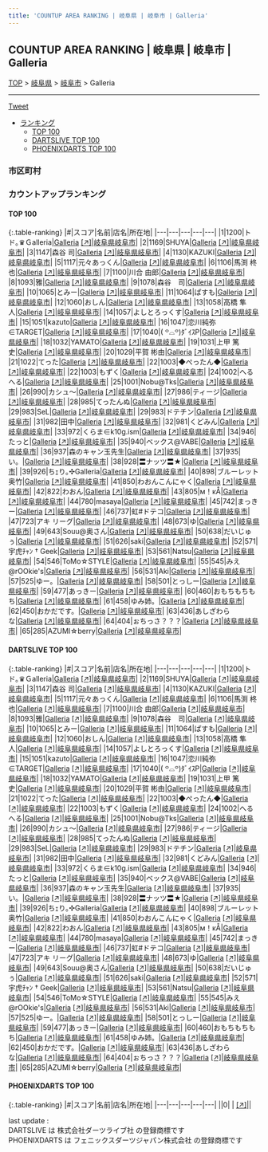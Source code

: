 ```yaml
---
title: 'COUNTUP AREA RANKING | 岐阜県 | 岐阜市 | Galleria'
---
```

## COUNTUP AREA RANKING | 岐阜県 | 岐阜市 | Galleria

[TOP](/darts/rank/) > [岐阜県](/darts/rank/岐阜県/) > [岐阜市](/darts/rank/岐阜県/岐阜市/) > Galleria

___

<a href="https://twitter.com/share?ref_src=twsrc%5Etfw" data-text="COUNTUP AREA RANKING | 岐阜県岐阜市Galleria" class="twitter-share-button" data-hashtags="DARTSLIVE,PHOENIXDARTS,darts,ダーツ" data-show-count="false">Tweet</a>

* [ランキング](#カウントアップランキング)
    * [TOP 100](#top-100)
    * [DARTSLIVE TOP 100](#dartslive-top-100)
    * [PHOENIXDARTS TOP 100](#phoenixdarts-top-100)

### 市区町村

<ul>

</ul>

### カウントアップランキング

#### TOP 100



{:.table-ranking}
|#|スコア|名前|店名|所在地|
|---|---|---|---|---|
|1|1200|<span class="rank-name-dl">トド｡♛Ｇalleria</span>|<a href="/darts/rank/shops/ba6b0aafd6b0c9670d9b047a20a7ba1e.html">Galleria</a> <a href="https://search.dartslive.com/jp/shop/ba6b0aafd6b0c9670d9b047a20a7ba1e">[↗]</a>|<a href="/darts/rank/岐阜県/岐阜市">岐阜県岐阜市</a>|
|2|1169|<span class="rank-name-dl">SHUYA</span>|<a href="/darts/rank/shops/ba6b0aafd6b0c9670d9b047a20a7ba1e.html">Galleria</a> <a href="https://search.dartslive.com/jp/shop/ba6b0aafd6b0c9670d9b047a20a7ba1e">[↗]</a>|<a href="/darts/rank/岐阜県/岐阜市">岐阜県岐阜市</a>|
|3|1147|<span class="rank-name-dl">森谷 司</span>|<a href="/darts/rank/shops/ba6b0aafd6b0c9670d9b047a20a7ba1e.html">Galleria</a> <a href="https://search.dartslive.com/jp/shop/ba6b0aafd6b0c9670d9b047a20a7ba1e">[↗]</a>|<a href="/darts/rank/岐阜県/岐阜市">岐阜県岐阜市</a>|
|4|1130|<span class="rank-name-dl">KAZUKI</span>|<a href="/darts/rank/shops/ba6b0aafd6b0c9670d9b047a20a7ba1e.html">Galleria</a> <a href="https://search.dartslive.com/jp/shop/ba6b0aafd6b0c9670d9b047a20a7ba1e">[↗]</a>|<a href="/darts/rank/岐阜県/岐阜市">岐阜県岐阜市</a>|
|5|1117|<span class="rank-name-dl">元々あっくん</span>|<a href="/darts/rank/shops/ba6b0aafd6b0c9670d9b047a20a7ba1e.html">Galleria</a> <a href="https://search.dartslive.com/jp/shop/ba6b0aafd6b0c9670d9b047a20a7ba1e">[↗]</a>|<a href="/darts/rank/岐阜県/岐阜市">岐阜県岐阜市</a>|
|6|1106|<span class="rank-name-dl">馬渕 柊也</span>|<a href="/darts/rank/shops/ba6b0aafd6b0c9670d9b047a20a7ba1e.html">Galleria</a> <a href="https://search.dartslive.com/jp/shop/ba6b0aafd6b0c9670d9b047a20a7ba1e">[↗]</a>|<a href="/darts/rank/岐阜県/岐阜市">岐阜県岐阜市</a>|
|7|1100|<span class="rank-name-dl">川合 由郎</span>|<a href="/darts/rank/shops/ba6b0aafd6b0c9670d9b047a20a7ba1e.html">Galleria</a> <a href="https://search.dartslive.com/jp/shop/ba6b0aafd6b0c9670d9b047a20a7ba1e">[↗]</a>|<a href="/darts/rank/岐阜県/岐阜市">岐阜県岐阜市</a>|
|8|1093|<span class="rank-name-dl">雅</span>|<a href="/darts/rank/shops/ba6b0aafd6b0c9670d9b047a20a7ba1e.html">Galleria</a> <a href="https://search.dartslive.com/jp/shop/ba6b0aafd6b0c9670d9b047a20a7ba1e">[↗]</a>|<a href="/darts/rank/岐阜県/岐阜市">岐阜県岐阜市</a>|
|9|1078|<span class="rank-name-dl">森谷　司</span>|<a href="/darts/rank/shops/ba6b0aafd6b0c9670d9b047a20a7ba1e.html">Galleria</a> <a href="https://search.dartslive.com/jp/shop/ba6b0aafd6b0c9670d9b047a20a7ba1e">[↗]</a>|<a href="/darts/rank/岐阜県/岐阜市">岐阜県岐阜市</a>|
|10|1065|<span class="rank-name-dl">とみー</span>|<a href="/darts/rank/shops/ba6b0aafd6b0c9670d9b047a20a7ba1e.html">Galleria</a> <a href="https://search.dartslive.com/jp/shop/ba6b0aafd6b0c9670d9b047a20a7ba1e">[↗]</a>|<a href="/darts/rank/岐阜県/岐阜市">岐阜県岐阜市</a>|
|11|1064|<span class="rank-name-dl">ぱすも</span>|<a href="/darts/rank/shops/ba6b0aafd6b0c9670d9b047a20a7ba1e.html">Galleria</a> <a href="https://search.dartslive.com/jp/shop/ba6b0aafd6b0c9670d9b047a20a7ba1e">[↗]</a>|<a href="/darts/rank/岐阜県/岐阜市">岐阜県岐阜市</a>|
|12|1060|<span class="rank-name-dl">おしん</span>|<a href="/darts/rank/shops/ba6b0aafd6b0c9670d9b047a20a7ba1e.html">Galleria</a> <a href="https://search.dartslive.com/jp/shop/ba6b0aafd6b0c9670d9b047a20a7ba1e">[↗]</a>|<a href="/darts/rank/岐阜県/岐阜市">岐阜県岐阜市</a>|
|13|1058|<span class="rank-name-dl">高橋 隼人</span>|<a href="/darts/rank/shops/ba6b0aafd6b0c9670d9b047a20a7ba1e.html">Galleria</a> <a href="https://search.dartslive.com/jp/shop/ba6b0aafd6b0c9670d9b047a20a7ba1e">[↗]</a>|<a href="/darts/rank/岐阜県/岐阜市">岐阜県岐阜市</a>|
|14|1057|<span class="rank-name-dl">よしとろっくす</span>|<a href="/darts/rank/shops/ba6b0aafd6b0c9670d9b047a20a7ba1e.html">Galleria</a> <a href="https://search.dartslive.com/jp/shop/ba6b0aafd6b0c9670d9b047a20a7ba1e">[↗]</a>|<a href="/darts/rank/岐阜県/岐阜市">岐阜県岐阜市</a>|
|15|1051|<span class="rank-name-dl">kazuto</span>|<a href="/darts/rank/shops/ba6b0aafd6b0c9670d9b047a20a7ba1e.html">Galleria</a> <a href="https://search.dartslive.com/jp/shop/ba6b0aafd6b0c9670d9b047a20a7ba1e">[↗]</a>|<a href="/darts/rank/岐阜県/岐阜市">岐阜県岐阜市</a>|
|16|1047|<span class="rank-name-dl">恋川純弥∈TARGET</span>|<a href="/darts/rank/shops/ba6b0aafd6b0c9670d9b047a20a7ba1e.html">Galleria</a> <a href="https://search.dartslive.com/jp/shop/ba6b0aafd6b0c9670d9b047a20a7ba1e">[↗]</a>|<a href="/darts/rank/岐阜県/岐阜市">岐阜県岐阜市</a>|
|17|1040|<span class="rank-name-dl">‎( ꒪⌓꒪)ﾀﾞｲｽP</span>|<a href="/darts/rank/shops/ba6b0aafd6b0c9670d9b047a20a7ba1e.html">Galleria</a> <a href="https://search.dartslive.com/jp/shop/ba6b0aafd6b0c9670d9b047a20a7ba1e">[↗]</a>|<a href="/darts/rank/岐阜県/岐阜市">岐阜県岐阜市</a>|
|18|1032|<span class="rank-name-dl">YAMATO</span>|<a href="/darts/rank/shops/ba6b0aafd6b0c9670d9b047a20a7ba1e.html">Galleria</a> <a href="https://search.dartslive.com/jp/shop/ba6b0aafd6b0c9670d9b047a20a7ba1e">[↗]</a>|<a href="/darts/rank/岐阜県/岐阜市">岐阜県岐阜市</a>|
|19|1031|<span class="rank-name-dl">上甲 篤史</span>|<a href="/darts/rank/shops/ba6b0aafd6b0c9670d9b047a20a7ba1e.html">Galleria</a> <a href="https://search.dartslive.com/jp/shop/ba6b0aafd6b0c9670d9b047a20a7ba1e">[↗]</a>|<a href="/darts/rank/岐阜県/岐阜市">岐阜県岐阜市</a>|
|20|1029|<span class="rank-name-dl">平賀 彬由</span>|<a href="/darts/rank/shops/ba6b0aafd6b0c9670d9b047a20a7ba1e.html">Galleria</a> <a href="https://search.dartslive.com/jp/shop/ba6b0aafd6b0c9670d9b047a20a7ba1e">[↗]</a>|<a href="/darts/rank/岐阜県/岐阜市">岐阜県岐阜市</a>|
|21|1022|<span class="rank-name-dl">てった</span>|<a href="/darts/rank/shops/ba6b0aafd6b0c9670d9b047a20a7ba1e.html">Galleria</a> <a href="https://search.dartslive.com/jp/shop/ba6b0aafd6b0c9670d9b047a20a7ba1e">[↗]</a>|<a href="/darts/rank/岐阜県/岐阜市">岐阜県岐阜市</a>|
|22|1003|<span class="rank-name-dl">◆ぺったん◆</span>|<a href="/darts/rank/shops/ba6b0aafd6b0c9670d9b047a20a7ba1e.html">Galleria</a> <a href="https://search.dartslive.com/jp/shop/ba6b0aafd6b0c9670d9b047a20a7ba1e">[↗]</a>|<a href="/darts/rank/岐阜県/岐阜市">岐阜県岐阜市</a>|
|22|1003|<span class="rank-name-dl">もずく</span>|<a href="/darts/rank/shops/ba6b0aafd6b0c9670d9b047a20a7ba1e.html">Galleria</a> <a href="https://search.dartslive.com/jp/shop/ba6b0aafd6b0c9670d9b047a20a7ba1e">[↗]</a>|<a href="/darts/rank/岐阜県/岐阜市">岐阜県岐阜市</a>|
|24|1002|<span class="rank-name-dl">へるへる</span>|<a href="/darts/rank/shops/ba6b0aafd6b0c9670d9b047a20a7ba1e.html">Galleria</a> <a href="https://search.dartslive.com/jp/shop/ba6b0aafd6b0c9670d9b047a20a7ba1e">[↗]</a>|<a href="/darts/rank/岐阜県/岐阜市">岐阜県岐阜市</a>|
|25|1001|<span class="rank-name-dl">Nobu@Tks</span>|<a href="/darts/rank/shops/ba6b0aafd6b0c9670d9b047a20a7ba1e.html">Galleria</a> <a href="https://search.dartslive.com/jp/shop/ba6b0aafd6b0c9670d9b047a20a7ba1e">[↗]</a>|<a href="/darts/rank/岐阜県/岐阜市">岐阜県岐阜市</a>|
|26|990|<span class="rank-name-dl">カシュ～</span>|<a href="/darts/rank/shops/ba6b0aafd6b0c9670d9b047a20a7ba1e.html">Galleria</a> <a href="https://search.dartslive.com/jp/shop/ba6b0aafd6b0c9670d9b047a20a7ba1e">[↗]</a>|<a href="/darts/rank/岐阜県/岐阜市">岐阜県岐阜市</a>|
|27|986|<span class="rank-name-dl">ティージ</span>|<a href="/darts/rank/shops/ba6b0aafd6b0c9670d9b047a20a7ba1e.html">Galleria</a> <a href="https://search.dartslive.com/jp/shop/ba6b0aafd6b0c9670d9b047a20a7ba1e">[↗]</a>|<a href="/darts/rank/岐阜県/岐阜市">岐阜県岐阜市</a>|
|28|985|<span class="rank-name-dl">てったんぬ</span>|<a href="/darts/rank/shops/ba6b0aafd6b0c9670d9b047a20a7ba1e.html">Galleria</a> <a href="https://search.dartslive.com/jp/shop/ba6b0aafd6b0c9670d9b047a20a7ba1e">[↗]</a>|<a href="/darts/rank/岐阜県/岐阜市">岐阜県岐阜市</a>|
|29|983|<span class="rank-name-dl">SeL</span>|<a href="/darts/rank/shops/ba6b0aafd6b0c9670d9b047a20a7ba1e.html">Galleria</a> <a href="https://search.dartslive.com/jp/shop/ba6b0aafd6b0c9670d9b047a20a7ba1e">[↗]</a>|<a href="/darts/rank/岐阜県/岐阜市">岐阜県岐阜市</a>|
|29|983|<span class="rank-name-dl">ドテチン</span>|<a href="/darts/rank/shops/ba6b0aafd6b0c9670d9b047a20a7ba1e.html">Galleria</a> <a href="https://search.dartslive.com/jp/shop/ba6b0aafd6b0c9670d9b047a20a7ba1e">[↗]</a>|<a href="/darts/rank/岐阜県/岐阜市">岐阜県岐阜市</a>|
|31|982|<span class="rank-name-dl">田中</span>|<a href="/darts/rank/shops/ba6b0aafd6b0c9670d9b047a20a7ba1e.html">Galleria</a> <a href="https://search.dartslive.com/jp/shop/ba6b0aafd6b0c9670d9b047a20a7ba1e">[↗]</a>|<a href="/darts/rank/岐阜県/岐阜市">岐阜県岐阜市</a>|
|32|981|<span class="rank-name-dl">くどみん</span>|<a href="/darts/rank/shops/ba6b0aafd6b0c9670d9b047a20a7ba1e.html">Galleria</a> <a href="https://search.dartslive.com/jp/shop/ba6b0aafd6b0c9670d9b047a20a7ba1e">[↗]</a>|<a href="/darts/rank/岐阜県/岐阜市">岐阜県岐阜市</a>|
|33|972|<span class="rank-name-dl">くらま∈k10g.ism</span>|<a href="/darts/rank/shops/ba6b0aafd6b0c9670d9b047a20a7ba1e.html">Galleria</a> <a href="https://search.dartslive.com/jp/shop/ba6b0aafd6b0c9670d9b047a20a7ba1e">[↗]</a>|<a href="/darts/rank/岐阜県/岐阜市">岐阜県岐阜市</a>|
|34|946|<span class="rank-name-dl">たっと</span>|<a href="/darts/rank/shops/ba6b0aafd6b0c9670d9b047a20a7ba1e.html">Galleria</a> <a href="https://search.dartslive.com/jp/shop/ba6b0aafd6b0c9670d9b047a20a7ba1e">[↗]</a>|<a href="/darts/rank/岐阜県/岐阜市">岐阜県岐阜市</a>|
|35|940|<span class="rank-name-dl">ベックス@VABE</span>|<a href="/darts/rank/shops/ba6b0aafd6b0c9670d9b047a20a7ba1e.html">Galleria</a> <a href="https://search.dartslive.com/jp/shop/ba6b0aafd6b0c9670d9b047a20a7ba1e">[↗]</a>|<a href="/darts/rank/岐阜県/岐阜市">岐阜県岐阜市</a>|
|36|937|<span class="rank-name-dl">森のキャン玉先生</span>|<a href="/darts/rank/shops/ba6b0aafd6b0c9670d9b047a20a7ba1e.html">Galleria</a> <a href="https://search.dartslive.com/jp/shop/ba6b0aafd6b0c9670d9b047a20a7ba1e">[↗]</a>|<a href="/darts/rank/岐阜県/岐阜市">岐阜県岐阜市</a>|
|37|935|<span class="rank-name-dl">い。</span>|<a href="/darts/rank/shops/ba6b0aafd6b0c9670d9b047a20a7ba1e.html">Galleria</a> <a href="https://search.dartslive.com/jp/shop/ba6b0aafd6b0c9670d9b047a20a7ba1e">[↗]</a>|<a href="/darts/rank/岐阜県/岐阜市">岐阜県岐阜市</a>|
|38|928|<span class="rank-name-dl">〓ナッツ〓★</span>|<a href="/darts/rank/shops/ba6b0aafd6b0c9670d9b047a20a7ba1e.html">Galleria</a> <a href="https://search.dartslive.com/jp/shop/ba6b0aafd6b0c9670d9b047a20a7ba1e">[↗]</a>|<a href="/darts/rank/岐阜県/岐阜市">岐阜県岐阜市</a>|
|39|926|<span class="rank-name-dl">ちｪり｡✣Galleria</span>|<a href="/darts/rank/shops/ba6b0aafd6b0c9670d9b047a20a7ba1e.html">Galleria</a> <a href="https://search.dartslive.com/jp/shop/ba6b0aafd6b0c9670d9b047a20a7ba1e">[↗]</a>|<a href="/darts/rank/岐阜県/岐阜市">岐阜県岐阜市</a>|
|40|898|<span class="rank-name-dl">ブルーレット奥竹</span>|<a href="/darts/rank/shops/ba6b0aafd6b0c9670d9b047a20a7ba1e.html">Galleria</a> <a href="https://search.dartslive.com/jp/shop/ba6b0aafd6b0c9670d9b047a20a7ba1e">[↗]</a>|<a href="/darts/rank/岐阜県/岐阜市">岐阜県岐阜市</a>|
|41|850|<span class="rank-name-dl">わおんこんにゃく</span>|<a href="/darts/rank/shops/ba6b0aafd6b0c9670d9b047a20a7ba1e.html">Galleria</a> <a href="https://search.dartslive.com/jp/shop/ba6b0aafd6b0c9670d9b047a20a7ba1e">[↗]</a>|<a href="/darts/rank/岐阜県/岐阜市">岐阜県岐阜市</a>|
|42|822|<span class="rank-name-dl">わおん</span>|<a href="/darts/rank/shops/ba6b0aafd6b0c9670d9b047a20a7ba1e.html">Galleria</a> <a href="https://search.dartslive.com/jp/shop/ba6b0aafd6b0c9670d9b047a20a7ba1e">[↗]</a>|<a href="/darts/rank/岐阜県/岐阜市">岐阜県岐阜市</a>|
|43|805|<span class="rank-name-dl">м！κÅ</span>|<a href="/darts/rank/shops/ba6b0aafd6b0c9670d9b047a20a7ba1e.html">Galleria</a> <a href="https://search.dartslive.com/jp/shop/ba6b0aafd6b0c9670d9b047a20a7ba1e">[↗]</a>|<a href="/darts/rank/岐阜県/岐阜市">岐阜県岐阜市</a>|
|44|780|<span class="rank-name-dl">masaya</span>|<a href="/darts/rank/shops/ba6b0aafd6b0c9670d9b047a20a7ba1e.html">Galleria</a> <a href="https://search.dartslive.com/jp/shop/ba6b0aafd6b0c9670d9b047a20a7ba1e">[↗]</a>|<a href="/darts/rank/岐阜県/岐阜市">岐阜県岐阜市</a>|
|45|742|<span class="rank-name-dl">まっきー</span>|<a href="/darts/rank/shops/ba6b0aafd6b0c9670d9b047a20a7ba1e.html">Galleria</a> <a href="https://search.dartslive.com/jp/shop/ba6b0aafd6b0c9670d9b047a20a7ba1e">[↗]</a>|<a href="/darts/rank/岐阜県/岐阜市">岐阜県岐阜市</a>|
|46|737|<span class="rank-name-dl">虹#ドテコ</span>|<a href="/darts/rank/shops/ba6b0aafd6b0c9670d9b047a20a7ba1e.html">Galleria</a> <a href="https://search.dartslive.com/jp/shop/ba6b0aafd6b0c9670d9b047a20a7ba1e">[↗]</a>|<a href="/darts/rank/岐阜県/岐阜市">岐阜県岐阜市</a>|
|47|723|<span class="rank-name-dl">アキ リーグ</span>|<a href="/darts/rank/shops/ba6b0aafd6b0c9670d9b047a20a7ba1e.html">Galleria</a> <a href="https://search.dartslive.com/jp/shop/ba6b0aafd6b0c9670d9b047a20a7ba1e">[↗]</a>|<a href="/darts/rank/岐阜県/岐阜市">岐阜県岐阜市</a>|
|48|673|<span class="rank-name-dl">ゆ</span>|<a href="/darts/rank/shops/ba6b0aafd6b0c9670d9b047a20a7ba1e.html">Galleria</a> <a href="https://search.dartslive.com/jp/shop/ba6b0aafd6b0c9670d9b047a20a7ba1e">[↗]</a>|<a href="/darts/rank/岐阜県/岐阜市">岐阜県岐阜市</a>|
|49|643|<span class="rank-name-dl">Souu@奥さん</span>|<a href="/darts/rank/shops/ba6b0aafd6b0c9670d9b047a20a7ba1e.html">Galleria</a> <a href="https://search.dartslive.com/jp/shop/ba6b0aafd6b0c9670d9b047a20a7ba1e">[↗]</a>|<a href="/darts/rank/岐阜県/岐阜市">岐阜県岐阜市</a>|
|50|638|<span class="rank-name-dl">だいじゅぅ</span>|<a href="/darts/rank/shops/ba6b0aafd6b0c9670d9b047a20a7ba1e.html">Galleria</a> <a href="https://search.dartslive.com/jp/shop/ba6b0aafd6b0c9670d9b047a20a7ba1e">[↗]</a>|<a href="/darts/rank/岐阜県/岐阜市">岐阜県岐阜市</a>|
|51|626|<span class="rank-name-dl">saki</span>|<a href="/darts/rank/shops/ba6b0aafd6b0c9670d9b047a20a7ba1e.html">Galleria</a> <a href="https://search.dartslive.com/jp/shop/ba6b0aafd6b0c9670d9b047a20a7ba1e">[↗]</a>|<a href="/darts/rank/岐阜県/岐阜市">岐阜県岐阜市</a>|
|52|571|<span class="rank-name-dl">宇虎ﾁｬﾝ † Geek</span>|<a href="/darts/rank/shops/ba6b0aafd6b0c9670d9b047a20a7ba1e.html">Galleria</a> <a href="https://search.dartslive.com/jp/shop/ba6b0aafd6b0c9670d9b047a20a7ba1e">[↗]</a>|<a href="/darts/rank/岐阜県/岐阜市">岐阜県岐阜市</a>|
|53|561|<span class="rank-name-dl">Natsu</span>|<a href="/darts/rank/shops/ba6b0aafd6b0c9670d9b047a20a7ba1e.html">Galleria</a> <a href="https://search.dartslive.com/jp/shop/ba6b0aafd6b0c9670d9b047a20a7ba1e">[↗]</a>|<a href="/darts/rank/岐阜県/岐阜市">岐阜県岐阜市</a>|
|54|546|<span class="rank-name-dl">ToMo☆STYLE</span>|<a href="/darts/rank/shops/ba6b0aafd6b0c9670d9b047a20a7ba1e.html">Galleria</a> <a href="https://search.dartslive.com/jp/shop/ba6b0aafd6b0c9670d9b047a20a7ba1e">[↗]</a>|<a href="/darts/rank/岐阜県/岐阜市">岐阜県岐阜市</a>|
|55|545|<span class="rank-name-dl">みえ@rOOkie&#x27;s</span>|<a href="/darts/rank/shops/ba6b0aafd6b0c9670d9b047a20a7ba1e.html">Galleria</a> <a href="https://search.dartslive.com/jp/shop/ba6b0aafd6b0c9670d9b047a20a7ba1e">[↗]</a>|<a href="/darts/rank/岐阜県/岐阜市">岐阜県岐阜市</a>|
|56|531|<span class="rank-name-dl">Aki</span>|<a href="/darts/rank/shops/ba6b0aafd6b0c9670d9b047a20a7ba1e.html">Galleria</a> <a href="https://search.dartslive.com/jp/shop/ba6b0aafd6b0c9670d9b047a20a7ba1e">[↗]</a>|<a href="/darts/rank/岐阜県/岐阜市">岐阜県岐阜市</a>|
|57|525|<span class="rank-name-dl">ゆー。</span>|<a href="/darts/rank/shops/ba6b0aafd6b0c9670d9b047a20a7ba1e.html">Galleria</a> <a href="https://search.dartslive.com/jp/shop/ba6b0aafd6b0c9670d9b047a20a7ba1e">[↗]</a>|<a href="/darts/rank/岐阜県/岐阜市">岐阜県岐阜市</a>|
|58|501|<span class="rank-name-dl">とっしー</span>|<a href="/darts/rank/shops/ba6b0aafd6b0c9670d9b047a20a7ba1e.html">Galleria</a> <a href="https://search.dartslive.com/jp/shop/ba6b0aafd6b0c9670d9b047a20a7ba1e">[↗]</a>|<a href="/darts/rank/岐阜県/岐阜市">岐阜県岐阜市</a>|
|59|477|<span class="rank-name-dl">あっきー</span>|<a href="/darts/rank/shops/ba6b0aafd6b0c9670d9b047a20a7ba1e.html">Galleria</a> <a href="https://search.dartslive.com/jp/shop/ba6b0aafd6b0c9670d9b047a20a7ba1e">[↗]</a>|<a href="/darts/rank/岐阜県/岐阜市">岐阜県岐阜市</a>|
|60|460|<span class="rank-name-dl">おもちもちもち</span>|<a href="/darts/rank/shops/ba6b0aafd6b0c9670d9b047a20a7ba1e.html">Galleria</a> <a href="https://search.dartslive.com/jp/shop/ba6b0aafd6b0c9670d9b047a20a7ba1e">[↗]</a>|<a href="/darts/rank/岐阜県/岐阜市">岐阜県岐阜市</a>|
|61|458|<span class="rank-name-dl">ゆみ姉。</span>|<a href="/darts/rank/shops/ba6b0aafd6b0c9670d9b047a20a7ba1e.html">Galleria</a> <a href="https://search.dartslive.com/jp/shop/ba6b0aafd6b0c9670d9b047a20a7ba1e">[↗]</a>|<a href="/darts/rank/岐阜県/岐阜市">岐阜県岐阜市</a>|
|62|450|<span class="rank-name-dl">おかだです。</span>|<a href="/darts/rank/shops/ba6b0aafd6b0c9670d9b047a20a7ba1e.html">Galleria</a> <a href="https://search.dartslive.com/jp/shop/ba6b0aafd6b0c9670d9b047a20a7ba1e">[↗]</a>|<a href="/darts/rank/岐阜県/岐阜市">岐阜県岐阜市</a>|
|63|436|<span class="rank-name-dl">あしざわらな</span>|<a href="/darts/rank/shops/ba6b0aafd6b0c9670d9b047a20a7ba1e.html">Galleria</a> <a href="https://search.dartslive.com/jp/shop/ba6b0aafd6b0c9670d9b047a20a7ba1e">[↗]</a>|<a href="/darts/rank/岐阜県/岐阜市">岐阜県岐阜市</a>|
|64|404|<span class="rank-name-dl">ぉちっさ？？？</span>|<a href="/darts/rank/shops/ba6b0aafd6b0c9670d9b047a20a7ba1e.html">Galleria</a> <a href="https://search.dartslive.com/jp/shop/ba6b0aafd6b0c9670d9b047a20a7ba1e">[↗]</a>|<a href="/darts/rank/岐阜県/岐阜市">岐阜県岐阜市</a>|
|65|285|<span class="rank-name-dl">AZUMI☆berry</span>|<a href="/darts/rank/shops/ba6b0aafd6b0c9670d9b047a20a7ba1e.html">Galleria</a> <a href="https://search.dartslive.com/jp/shop/ba6b0aafd6b0c9670d9b047a20a7ba1e">[↗]</a>|<a href="/darts/rank/岐阜県/岐阜市">岐阜県岐阜市</a>|


#### DARTSLIVE TOP 100



{:.table-ranking}
|#|スコア|名前|店名|所在地|
|---|---|---|---|---|
|1|1200|<span class="rank-name-dl">トド｡♛Ｇalleria</span>|<a href="/darts/rank/shops/ba6b0aafd6b0c9670d9b047a20a7ba1e.html">Galleria</a> <a href="https://search.dartslive.com/jp/shop/ba6b0aafd6b0c9670d9b047a20a7ba1e">[↗]</a>|<a href="/darts/rank/岐阜県/岐阜市">岐阜県岐阜市</a>|
|2|1169|<span class="rank-name-dl">SHUYA</span>|<a href="/darts/rank/shops/ba6b0aafd6b0c9670d9b047a20a7ba1e.html">Galleria</a> <a href="https://search.dartslive.com/jp/shop/ba6b0aafd6b0c9670d9b047a20a7ba1e">[↗]</a>|<a href="/darts/rank/岐阜県/岐阜市">岐阜県岐阜市</a>|
|3|1147|<span class="rank-name-dl">森谷 司</span>|<a href="/darts/rank/shops/ba6b0aafd6b0c9670d9b047a20a7ba1e.html">Galleria</a> <a href="https://search.dartslive.com/jp/shop/ba6b0aafd6b0c9670d9b047a20a7ba1e">[↗]</a>|<a href="/darts/rank/岐阜県/岐阜市">岐阜県岐阜市</a>|
|4|1130|<span class="rank-name-dl">KAZUKI</span>|<a href="/darts/rank/shops/ba6b0aafd6b0c9670d9b047a20a7ba1e.html">Galleria</a> <a href="https://search.dartslive.com/jp/shop/ba6b0aafd6b0c9670d9b047a20a7ba1e">[↗]</a>|<a href="/darts/rank/岐阜県/岐阜市">岐阜県岐阜市</a>|
|5|1117|<span class="rank-name-dl">元々あっくん</span>|<a href="/darts/rank/shops/ba6b0aafd6b0c9670d9b047a20a7ba1e.html">Galleria</a> <a href="https://search.dartslive.com/jp/shop/ba6b0aafd6b0c9670d9b047a20a7ba1e">[↗]</a>|<a href="/darts/rank/岐阜県/岐阜市">岐阜県岐阜市</a>|
|6|1106|<span class="rank-name-dl">馬渕 柊也</span>|<a href="/darts/rank/shops/ba6b0aafd6b0c9670d9b047a20a7ba1e.html">Galleria</a> <a href="https://search.dartslive.com/jp/shop/ba6b0aafd6b0c9670d9b047a20a7ba1e">[↗]</a>|<a href="/darts/rank/岐阜県/岐阜市">岐阜県岐阜市</a>|
|7|1100|<span class="rank-name-dl">川合 由郎</span>|<a href="/darts/rank/shops/ba6b0aafd6b0c9670d9b047a20a7ba1e.html">Galleria</a> <a href="https://search.dartslive.com/jp/shop/ba6b0aafd6b0c9670d9b047a20a7ba1e">[↗]</a>|<a href="/darts/rank/岐阜県/岐阜市">岐阜県岐阜市</a>|
|8|1093|<span class="rank-name-dl">雅</span>|<a href="/darts/rank/shops/ba6b0aafd6b0c9670d9b047a20a7ba1e.html">Galleria</a> <a href="https://search.dartslive.com/jp/shop/ba6b0aafd6b0c9670d9b047a20a7ba1e">[↗]</a>|<a href="/darts/rank/岐阜県/岐阜市">岐阜県岐阜市</a>|
|9|1078|<span class="rank-name-dl">森谷　司</span>|<a href="/darts/rank/shops/ba6b0aafd6b0c9670d9b047a20a7ba1e.html">Galleria</a> <a href="https://search.dartslive.com/jp/shop/ba6b0aafd6b0c9670d9b047a20a7ba1e">[↗]</a>|<a href="/darts/rank/岐阜県/岐阜市">岐阜県岐阜市</a>|
|10|1065|<span class="rank-name-dl">とみー</span>|<a href="/darts/rank/shops/ba6b0aafd6b0c9670d9b047a20a7ba1e.html">Galleria</a> <a href="https://search.dartslive.com/jp/shop/ba6b0aafd6b0c9670d9b047a20a7ba1e">[↗]</a>|<a href="/darts/rank/岐阜県/岐阜市">岐阜県岐阜市</a>|
|11|1064|<span class="rank-name-dl">ぱすも</span>|<a href="/darts/rank/shops/ba6b0aafd6b0c9670d9b047a20a7ba1e.html">Galleria</a> <a href="https://search.dartslive.com/jp/shop/ba6b0aafd6b0c9670d9b047a20a7ba1e">[↗]</a>|<a href="/darts/rank/岐阜県/岐阜市">岐阜県岐阜市</a>|
|12|1060|<span class="rank-name-dl">おしん</span>|<a href="/darts/rank/shops/ba6b0aafd6b0c9670d9b047a20a7ba1e.html">Galleria</a> <a href="https://search.dartslive.com/jp/shop/ba6b0aafd6b0c9670d9b047a20a7ba1e">[↗]</a>|<a href="/darts/rank/岐阜県/岐阜市">岐阜県岐阜市</a>|
|13|1058|<span class="rank-name-dl">高橋 隼人</span>|<a href="/darts/rank/shops/ba6b0aafd6b0c9670d9b047a20a7ba1e.html">Galleria</a> <a href="https://search.dartslive.com/jp/shop/ba6b0aafd6b0c9670d9b047a20a7ba1e">[↗]</a>|<a href="/darts/rank/岐阜県/岐阜市">岐阜県岐阜市</a>|
|14|1057|<span class="rank-name-dl">よしとろっくす</span>|<a href="/darts/rank/shops/ba6b0aafd6b0c9670d9b047a20a7ba1e.html">Galleria</a> <a href="https://search.dartslive.com/jp/shop/ba6b0aafd6b0c9670d9b047a20a7ba1e">[↗]</a>|<a href="/darts/rank/岐阜県/岐阜市">岐阜県岐阜市</a>|
|15|1051|<span class="rank-name-dl">kazuto</span>|<a href="/darts/rank/shops/ba6b0aafd6b0c9670d9b047a20a7ba1e.html">Galleria</a> <a href="https://search.dartslive.com/jp/shop/ba6b0aafd6b0c9670d9b047a20a7ba1e">[↗]</a>|<a href="/darts/rank/岐阜県/岐阜市">岐阜県岐阜市</a>|
|16|1047|<span class="rank-name-dl">恋川純弥∈TARGET</span>|<a href="/darts/rank/shops/ba6b0aafd6b0c9670d9b047a20a7ba1e.html">Galleria</a> <a href="https://search.dartslive.com/jp/shop/ba6b0aafd6b0c9670d9b047a20a7ba1e">[↗]</a>|<a href="/darts/rank/岐阜県/岐阜市">岐阜県岐阜市</a>|
|17|1040|<span class="rank-name-dl">‎( ꒪⌓꒪)ﾀﾞｲｽP</span>|<a href="/darts/rank/shops/ba6b0aafd6b0c9670d9b047a20a7ba1e.html">Galleria</a> <a href="https://search.dartslive.com/jp/shop/ba6b0aafd6b0c9670d9b047a20a7ba1e">[↗]</a>|<a href="/darts/rank/岐阜県/岐阜市">岐阜県岐阜市</a>|
|18|1032|<span class="rank-name-dl">YAMATO</span>|<a href="/darts/rank/shops/ba6b0aafd6b0c9670d9b047a20a7ba1e.html">Galleria</a> <a href="https://search.dartslive.com/jp/shop/ba6b0aafd6b0c9670d9b047a20a7ba1e">[↗]</a>|<a href="/darts/rank/岐阜県/岐阜市">岐阜県岐阜市</a>|
|19|1031|<span class="rank-name-dl">上甲 篤史</span>|<a href="/darts/rank/shops/ba6b0aafd6b0c9670d9b047a20a7ba1e.html">Galleria</a> <a href="https://search.dartslive.com/jp/shop/ba6b0aafd6b0c9670d9b047a20a7ba1e">[↗]</a>|<a href="/darts/rank/岐阜県/岐阜市">岐阜県岐阜市</a>|
|20|1029|<span class="rank-name-dl">平賀 彬由</span>|<a href="/darts/rank/shops/ba6b0aafd6b0c9670d9b047a20a7ba1e.html">Galleria</a> <a href="https://search.dartslive.com/jp/shop/ba6b0aafd6b0c9670d9b047a20a7ba1e">[↗]</a>|<a href="/darts/rank/岐阜県/岐阜市">岐阜県岐阜市</a>|
|21|1022|<span class="rank-name-dl">てった</span>|<a href="/darts/rank/shops/ba6b0aafd6b0c9670d9b047a20a7ba1e.html">Galleria</a> <a href="https://search.dartslive.com/jp/shop/ba6b0aafd6b0c9670d9b047a20a7ba1e">[↗]</a>|<a href="/darts/rank/岐阜県/岐阜市">岐阜県岐阜市</a>|
|22|1003|<span class="rank-name-dl">◆ぺったん◆</span>|<a href="/darts/rank/shops/ba6b0aafd6b0c9670d9b047a20a7ba1e.html">Galleria</a> <a href="https://search.dartslive.com/jp/shop/ba6b0aafd6b0c9670d9b047a20a7ba1e">[↗]</a>|<a href="/darts/rank/岐阜県/岐阜市">岐阜県岐阜市</a>|
|22|1003|<span class="rank-name-dl">もずく</span>|<a href="/darts/rank/shops/ba6b0aafd6b0c9670d9b047a20a7ba1e.html">Galleria</a> <a href="https://search.dartslive.com/jp/shop/ba6b0aafd6b0c9670d9b047a20a7ba1e">[↗]</a>|<a href="/darts/rank/岐阜県/岐阜市">岐阜県岐阜市</a>|
|24|1002|<span class="rank-name-dl">へるへる</span>|<a href="/darts/rank/shops/ba6b0aafd6b0c9670d9b047a20a7ba1e.html">Galleria</a> <a href="https://search.dartslive.com/jp/shop/ba6b0aafd6b0c9670d9b047a20a7ba1e">[↗]</a>|<a href="/darts/rank/岐阜県/岐阜市">岐阜県岐阜市</a>|
|25|1001|<span class="rank-name-dl">Nobu@Tks</span>|<a href="/darts/rank/shops/ba6b0aafd6b0c9670d9b047a20a7ba1e.html">Galleria</a> <a href="https://search.dartslive.com/jp/shop/ba6b0aafd6b0c9670d9b047a20a7ba1e">[↗]</a>|<a href="/darts/rank/岐阜県/岐阜市">岐阜県岐阜市</a>|
|26|990|<span class="rank-name-dl">カシュ～</span>|<a href="/darts/rank/shops/ba6b0aafd6b0c9670d9b047a20a7ba1e.html">Galleria</a> <a href="https://search.dartslive.com/jp/shop/ba6b0aafd6b0c9670d9b047a20a7ba1e">[↗]</a>|<a href="/darts/rank/岐阜県/岐阜市">岐阜県岐阜市</a>|
|27|986|<span class="rank-name-dl">ティージ</span>|<a href="/darts/rank/shops/ba6b0aafd6b0c9670d9b047a20a7ba1e.html">Galleria</a> <a href="https://search.dartslive.com/jp/shop/ba6b0aafd6b0c9670d9b047a20a7ba1e">[↗]</a>|<a href="/darts/rank/岐阜県/岐阜市">岐阜県岐阜市</a>|
|28|985|<span class="rank-name-dl">てったんぬ</span>|<a href="/darts/rank/shops/ba6b0aafd6b0c9670d9b047a20a7ba1e.html">Galleria</a> <a href="https://search.dartslive.com/jp/shop/ba6b0aafd6b0c9670d9b047a20a7ba1e">[↗]</a>|<a href="/darts/rank/岐阜県/岐阜市">岐阜県岐阜市</a>|
|29|983|<span class="rank-name-dl">SeL</span>|<a href="/darts/rank/shops/ba6b0aafd6b0c9670d9b047a20a7ba1e.html">Galleria</a> <a href="https://search.dartslive.com/jp/shop/ba6b0aafd6b0c9670d9b047a20a7ba1e">[↗]</a>|<a href="/darts/rank/岐阜県/岐阜市">岐阜県岐阜市</a>|
|29|983|<span class="rank-name-dl">ドテチン</span>|<a href="/darts/rank/shops/ba6b0aafd6b0c9670d9b047a20a7ba1e.html">Galleria</a> <a href="https://search.dartslive.com/jp/shop/ba6b0aafd6b0c9670d9b047a20a7ba1e">[↗]</a>|<a href="/darts/rank/岐阜県/岐阜市">岐阜県岐阜市</a>|
|31|982|<span class="rank-name-dl">田中</span>|<a href="/darts/rank/shops/ba6b0aafd6b0c9670d9b047a20a7ba1e.html">Galleria</a> <a href="https://search.dartslive.com/jp/shop/ba6b0aafd6b0c9670d9b047a20a7ba1e">[↗]</a>|<a href="/darts/rank/岐阜県/岐阜市">岐阜県岐阜市</a>|
|32|981|<span class="rank-name-dl">くどみん</span>|<a href="/darts/rank/shops/ba6b0aafd6b0c9670d9b047a20a7ba1e.html">Galleria</a> <a href="https://search.dartslive.com/jp/shop/ba6b0aafd6b0c9670d9b047a20a7ba1e">[↗]</a>|<a href="/darts/rank/岐阜県/岐阜市">岐阜県岐阜市</a>|
|33|972|<span class="rank-name-dl">くらま∈k10g.ism</span>|<a href="/darts/rank/shops/ba6b0aafd6b0c9670d9b047a20a7ba1e.html">Galleria</a> <a href="https://search.dartslive.com/jp/shop/ba6b0aafd6b0c9670d9b047a20a7ba1e">[↗]</a>|<a href="/darts/rank/岐阜県/岐阜市">岐阜県岐阜市</a>|
|34|946|<span class="rank-name-dl">たっと</span>|<a href="/darts/rank/shops/ba6b0aafd6b0c9670d9b047a20a7ba1e.html">Galleria</a> <a href="https://search.dartslive.com/jp/shop/ba6b0aafd6b0c9670d9b047a20a7ba1e">[↗]</a>|<a href="/darts/rank/岐阜県/岐阜市">岐阜県岐阜市</a>|
|35|940|<span class="rank-name-dl">ベックス@VABE</span>|<a href="/darts/rank/shops/ba6b0aafd6b0c9670d9b047a20a7ba1e.html">Galleria</a> <a href="https://search.dartslive.com/jp/shop/ba6b0aafd6b0c9670d9b047a20a7ba1e">[↗]</a>|<a href="/darts/rank/岐阜県/岐阜市">岐阜県岐阜市</a>|
|36|937|<span class="rank-name-dl">森のキャン玉先生</span>|<a href="/darts/rank/shops/ba6b0aafd6b0c9670d9b047a20a7ba1e.html">Galleria</a> <a href="https://search.dartslive.com/jp/shop/ba6b0aafd6b0c9670d9b047a20a7ba1e">[↗]</a>|<a href="/darts/rank/岐阜県/岐阜市">岐阜県岐阜市</a>|
|37|935|<span class="rank-name-dl">い。</span>|<a href="/darts/rank/shops/ba6b0aafd6b0c9670d9b047a20a7ba1e.html">Galleria</a> <a href="https://search.dartslive.com/jp/shop/ba6b0aafd6b0c9670d9b047a20a7ba1e">[↗]</a>|<a href="/darts/rank/岐阜県/岐阜市">岐阜県岐阜市</a>|
|38|928|<span class="rank-name-dl">〓ナッツ〓★</span>|<a href="/darts/rank/shops/ba6b0aafd6b0c9670d9b047a20a7ba1e.html">Galleria</a> <a href="https://search.dartslive.com/jp/shop/ba6b0aafd6b0c9670d9b047a20a7ba1e">[↗]</a>|<a href="/darts/rank/岐阜県/岐阜市">岐阜県岐阜市</a>|
|39|926|<span class="rank-name-dl">ちｪり｡✣Galleria</span>|<a href="/darts/rank/shops/ba6b0aafd6b0c9670d9b047a20a7ba1e.html">Galleria</a> <a href="https://search.dartslive.com/jp/shop/ba6b0aafd6b0c9670d9b047a20a7ba1e">[↗]</a>|<a href="/darts/rank/岐阜県/岐阜市">岐阜県岐阜市</a>|
|40|898|<span class="rank-name-dl">ブルーレット奥竹</span>|<a href="/darts/rank/shops/ba6b0aafd6b0c9670d9b047a20a7ba1e.html">Galleria</a> <a href="https://search.dartslive.com/jp/shop/ba6b0aafd6b0c9670d9b047a20a7ba1e">[↗]</a>|<a href="/darts/rank/岐阜県/岐阜市">岐阜県岐阜市</a>|
|41|850|<span class="rank-name-dl">わおんこんにゃく</span>|<a href="/darts/rank/shops/ba6b0aafd6b0c9670d9b047a20a7ba1e.html">Galleria</a> <a href="https://search.dartslive.com/jp/shop/ba6b0aafd6b0c9670d9b047a20a7ba1e">[↗]</a>|<a href="/darts/rank/岐阜県/岐阜市">岐阜県岐阜市</a>|
|42|822|<span class="rank-name-dl">わおん</span>|<a href="/darts/rank/shops/ba6b0aafd6b0c9670d9b047a20a7ba1e.html">Galleria</a> <a href="https://search.dartslive.com/jp/shop/ba6b0aafd6b0c9670d9b047a20a7ba1e">[↗]</a>|<a href="/darts/rank/岐阜県/岐阜市">岐阜県岐阜市</a>|
|43|805|<span class="rank-name-dl">м！κÅ</span>|<a href="/darts/rank/shops/ba6b0aafd6b0c9670d9b047a20a7ba1e.html">Galleria</a> <a href="https://search.dartslive.com/jp/shop/ba6b0aafd6b0c9670d9b047a20a7ba1e">[↗]</a>|<a href="/darts/rank/岐阜県/岐阜市">岐阜県岐阜市</a>|
|44|780|<span class="rank-name-dl">masaya</span>|<a href="/darts/rank/shops/ba6b0aafd6b0c9670d9b047a20a7ba1e.html">Galleria</a> <a href="https://search.dartslive.com/jp/shop/ba6b0aafd6b0c9670d9b047a20a7ba1e">[↗]</a>|<a href="/darts/rank/岐阜県/岐阜市">岐阜県岐阜市</a>|
|45|742|<span class="rank-name-dl">まっきー</span>|<a href="/darts/rank/shops/ba6b0aafd6b0c9670d9b047a20a7ba1e.html">Galleria</a> <a href="https://search.dartslive.com/jp/shop/ba6b0aafd6b0c9670d9b047a20a7ba1e">[↗]</a>|<a href="/darts/rank/岐阜県/岐阜市">岐阜県岐阜市</a>|
|46|737|<span class="rank-name-dl">虹#ドテコ</span>|<a href="/darts/rank/shops/ba6b0aafd6b0c9670d9b047a20a7ba1e.html">Galleria</a> <a href="https://search.dartslive.com/jp/shop/ba6b0aafd6b0c9670d9b047a20a7ba1e">[↗]</a>|<a href="/darts/rank/岐阜県/岐阜市">岐阜県岐阜市</a>|
|47|723|<span class="rank-name-dl">アキ リーグ</span>|<a href="/darts/rank/shops/ba6b0aafd6b0c9670d9b047a20a7ba1e.html">Galleria</a> <a href="https://search.dartslive.com/jp/shop/ba6b0aafd6b0c9670d9b047a20a7ba1e">[↗]</a>|<a href="/darts/rank/岐阜県/岐阜市">岐阜県岐阜市</a>|
|48|673|<span class="rank-name-dl">ゆ</span>|<a href="/darts/rank/shops/ba6b0aafd6b0c9670d9b047a20a7ba1e.html">Galleria</a> <a href="https://search.dartslive.com/jp/shop/ba6b0aafd6b0c9670d9b047a20a7ba1e">[↗]</a>|<a href="/darts/rank/岐阜県/岐阜市">岐阜県岐阜市</a>|
|49|643|<span class="rank-name-dl">Souu@奥さん</span>|<a href="/darts/rank/shops/ba6b0aafd6b0c9670d9b047a20a7ba1e.html">Galleria</a> <a href="https://search.dartslive.com/jp/shop/ba6b0aafd6b0c9670d9b047a20a7ba1e">[↗]</a>|<a href="/darts/rank/岐阜県/岐阜市">岐阜県岐阜市</a>|
|50|638|<span class="rank-name-dl">だいじゅぅ</span>|<a href="/darts/rank/shops/ba6b0aafd6b0c9670d9b047a20a7ba1e.html">Galleria</a> <a href="https://search.dartslive.com/jp/shop/ba6b0aafd6b0c9670d9b047a20a7ba1e">[↗]</a>|<a href="/darts/rank/岐阜県/岐阜市">岐阜県岐阜市</a>|
|51|626|<span class="rank-name-dl">saki</span>|<a href="/darts/rank/shops/ba6b0aafd6b0c9670d9b047a20a7ba1e.html">Galleria</a> <a href="https://search.dartslive.com/jp/shop/ba6b0aafd6b0c9670d9b047a20a7ba1e">[↗]</a>|<a href="/darts/rank/岐阜県/岐阜市">岐阜県岐阜市</a>|
|52|571|<span class="rank-name-dl">宇虎ﾁｬﾝ † Geek</span>|<a href="/darts/rank/shops/ba6b0aafd6b0c9670d9b047a20a7ba1e.html">Galleria</a> <a href="https://search.dartslive.com/jp/shop/ba6b0aafd6b0c9670d9b047a20a7ba1e">[↗]</a>|<a href="/darts/rank/岐阜県/岐阜市">岐阜県岐阜市</a>|
|53|561|<span class="rank-name-dl">Natsu</span>|<a href="/darts/rank/shops/ba6b0aafd6b0c9670d9b047a20a7ba1e.html">Galleria</a> <a href="https://search.dartslive.com/jp/shop/ba6b0aafd6b0c9670d9b047a20a7ba1e">[↗]</a>|<a href="/darts/rank/岐阜県/岐阜市">岐阜県岐阜市</a>|
|54|546|<span class="rank-name-dl">ToMo☆STYLE</span>|<a href="/darts/rank/shops/ba6b0aafd6b0c9670d9b047a20a7ba1e.html">Galleria</a> <a href="https://search.dartslive.com/jp/shop/ba6b0aafd6b0c9670d9b047a20a7ba1e">[↗]</a>|<a href="/darts/rank/岐阜県/岐阜市">岐阜県岐阜市</a>|
|55|545|<span class="rank-name-dl">みえ@rOOkie&#x27;s</span>|<a href="/darts/rank/shops/ba6b0aafd6b0c9670d9b047a20a7ba1e.html">Galleria</a> <a href="https://search.dartslive.com/jp/shop/ba6b0aafd6b0c9670d9b047a20a7ba1e">[↗]</a>|<a href="/darts/rank/岐阜県/岐阜市">岐阜県岐阜市</a>|
|56|531|<span class="rank-name-dl">Aki</span>|<a href="/darts/rank/shops/ba6b0aafd6b0c9670d9b047a20a7ba1e.html">Galleria</a> <a href="https://search.dartslive.com/jp/shop/ba6b0aafd6b0c9670d9b047a20a7ba1e">[↗]</a>|<a href="/darts/rank/岐阜県/岐阜市">岐阜県岐阜市</a>|
|57|525|<span class="rank-name-dl">ゆー。</span>|<a href="/darts/rank/shops/ba6b0aafd6b0c9670d9b047a20a7ba1e.html">Galleria</a> <a href="https://search.dartslive.com/jp/shop/ba6b0aafd6b0c9670d9b047a20a7ba1e">[↗]</a>|<a href="/darts/rank/岐阜県/岐阜市">岐阜県岐阜市</a>|
|58|501|<span class="rank-name-dl">とっしー</span>|<a href="/darts/rank/shops/ba6b0aafd6b0c9670d9b047a20a7ba1e.html">Galleria</a> <a href="https://search.dartslive.com/jp/shop/ba6b0aafd6b0c9670d9b047a20a7ba1e">[↗]</a>|<a href="/darts/rank/岐阜県/岐阜市">岐阜県岐阜市</a>|
|59|477|<span class="rank-name-dl">あっきー</span>|<a href="/darts/rank/shops/ba6b0aafd6b0c9670d9b047a20a7ba1e.html">Galleria</a> <a href="https://search.dartslive.com/jp/shop/ba6b0aafd6b0c9670d9b047a20a7ba1e">[↗]</a>|<a href="/darts/rank/岐阜県/岐阜市">岐阜県岐阜市</a>|
|60|460|<span class="rank-name-dl">おもちもちもち</span>|<a href="/darts/rank/shops/ba6b0aafd6b0c9670d9b047a20a7ba1e.html">Galleria</a> <a href="https://search.dartslive.com/jp/shop/ba6b0aafd6b0c9670d9b047a20a7ba1e">[↗]</a>|<a href="/darts/rank/岐阜県/岐阜市">岐阜県岐阜市</a>|
|61|458|<span class="rank-name-dl">ゆみ姉。</span>|<a href="/darts/rank/shops/ba6b0aafd6b0c9670d9b047a20a7ba1e.html">Galleria</a> <a href="https://search.dartslive.com/jp/shop/ba6b0aafd6b0c9670d9b047a20a7ba1e">[↗]</a>|<a href="/darts/rank/岐阜県/岐阜市">岐阜県岐阜市</a>|
|62|450|<span class="rank-name-dl">おかだです。</span>|<a href="/darts/rank/shops/ba6b0aafd6b0c9670d9b047a20a7ba1e.html">Galleria</a> <a href="https://search.dartslive.com/jp/shop/ba6b0aafd6b0c9670d9b047a20a7ba1e">[↗]</a>|<a href="/darts/rank/岐阜県/岐阜市">岐阜県岐阜市</a>|
|63|436|<span class="rank-name-dl">あしざわらな</span>|<a href="/darts/rank/shops/ba6b0aafd6b0c9670d9b047a20a7ba1e.html">Galleria</a> <a href="https://search.dartslive.com/jp/shop/ba6b0aafd6b0c9670d9b047a20a7ba1e">[↗]</a>|<a href="/darts/rank/岐阜県/岐阜市">岐阜県岐阜市</a>|
|64|404|<span class="rank-name-dl">ぉちっさ？？？</span>|<a href="/darts/rank/shops/ba6b0aafd6b0c9670d9b047a20a7ba1e.html">Galleria</a> <a href="https://search.dartslive.com/jp/shop/ba6b0aafd6b0c9670d9b047a20a7ba1e">[↗]</a>|<a href="/darts/rank/岐阜県/岐阜市">岐阜県岐阜市</a>|
|65|285|<span class="rank-name-dl">AZUMI☆berry</span>|<a href="/darts/rank/shops/ba6b0aafd6b0c9670d9b047a20a7ba1e.html">Galleria</a> <a href="https://search.dartslive.com/jp/shop/ba6b0aafd6b0c9670d9b047a20a7ba1e">[↗]</a>|<a href="/darts/rank/岐阜県/岐阜市">岐阜県岐阜市</a>|


#### PHOENIXDARTS TOP 100



{:.table-ranking}
|#|スコア|名前|店名|所在地|
|---|---|---|---|---|
||0|<span class="rank-name-dl"> </span>|<a href="/darts/rank/shops/.html"></a> <a href="">[↗]</a>|<a href="/darts/rank//"></a>|


<div class="footer border-top border-gray-light mt-5 pt-3 text-right text-gray">
    last update : <span style="font-weight: italic" id="foot_last_modified"></span><br />
    DARTSLIVE は 株式会社ダーツライブ社 の登録商標です<br />
    PHOENIXDARTS は フェニックスダーツジャパン株式会社 の登録商標です<br />
</div>

<script src="https://cdnjs.cloudflare.com/ajax/libs/jquery.tablesorter/2.31.3/js/jquery.tablesorter.min.js" integrity="sha512-qzgd5cYSZcosqpzpn7zF2ZId8f/8CHmFKZ8j7mU4OUXTNRd5g+ZHBPsgKEwoqxCtdQvExE5LprwwPAgoicguNg==" crossorigin="anonymous" referrerpolicy="no-referrer"></script>
<link rel="stylesheet" href="https://cdnjs.cloudflare.com/ajax/libs/jquery.tablesorter/2.31.3/css/theme.default.min.css" integrity="sha512-wghhOJkjQX0Lh3NSWvNKeZ0ZpNn+SPVXX1Qyc9OCaogADktxrBiBdKGDoqVUOyhStvMBmJQ8ZdMHiR3wuEq8+w==" crossorigin="anonymous" referrerpolicy="no-referrer" />
<script>
$(function() {
    $(".table-ranking").tablesorter({sortList:[[0, 0]]});
    $("#foot_last_modified").text(formatDate(new Date(document.lastModified), 'yyyy-MM-dd HH:mm:ss'));
});
</script>

<script async src="https://platform.twitter.com/widgets.js" charset="utf-8"></script>